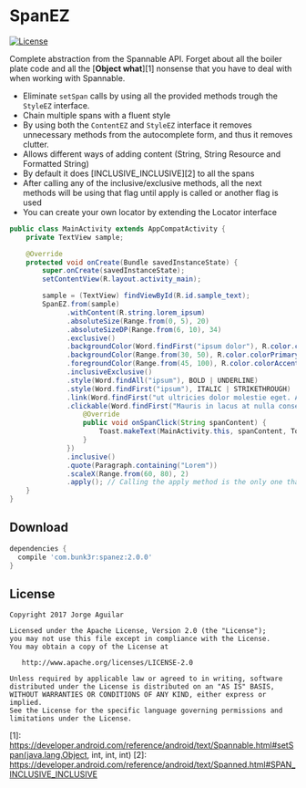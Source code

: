 SpanEZ
============
[![License](https://img.shields.io/badge/License-Apache%202.0-blue.svg)](https://github.com/yombunker/SpanEZ/blob/master/LICENSE)

Complete abstraction from the Spannable API. Forget about all the boiler plate code and all the
[**Object what**][1] nonsense that you have to deal with when working with Spannable.

 * Eliminate `setSpan` calls by using all the provided methods trough the `StyleEZ` interface.
 * Chain multiple spans with a fluent style
 * By using both the `ContentEZ` and `StyleEZ` interface it removes unnecessary methods from the autocomplete form, and thus it removes clutter.
 * Allows different ways of adding content (String, String Resource and Formatted String)
 * By default it does [INCLUSIVE_INCLUSIVE][2] to all the spans
 * After calling any of the inclusive/exclusive methods, all the next methods will be using that flag until apply is called or another flag is used
 * You can create your own locator by extending the Locator interface

```java
public class MainActivity extends AppCompatActivity {
    private TextView sample;

    @Override
    protected void onCreate(Bundle savedInstanceState) {
        super.onCreate(savedInstanceState);
        setContentView(R.layout.activity_main);

        sample = (TextView) findViewById(R.id.sample_text);
        SpanEZ.from(sample)
              .withContent(R.string.lorem_ipsum)
              .absoluteSize(Range.from(0, 5), 20)
              .absoluteSizeDP(Range.from(6, 10), 34)
              .exclusive()
              .backgroundColor(Word.findFirst("ipsum dolor"), R.color.colorPrimary)
              .backgroundColor(Range.from(30, 50), R.color.colorPrimaryDark)
              .foregroundColor(Range.from(45, 100), R.color.colorAccent)
              .inclusiveExclusive()
              .style(Word.findAll("ipsum"), BOLD | UNDERLINE)
              .style(Word.findFirst("ipsum"), ITALIC | STRIKETHROUGH)
              .link(Word.findFirst("ut ultricies dolor molestie eget. Aliquam scelerisque, elit sit amet faucibus tincidunt"), "http://www.google.com")
              .clickable(Word.findFirst("Mauris in lacus at nulla consectetur dapibus. Sed accumsan sapien nec nisi mattis pulvinar."), new OnSpanClickListener() {
                  @Override
                  public void onSpanClick(String spanContent) {
                      Toast.makeText(MainActivity.this, spanContent, Toast.LENGTH_SHORT).show();
                  }
              })
              .inclusive()
              .quote(Paragraph.containing("Lorem"))
              .scaleX(Range.from(60, 80), 2)
              .apply(); // Calling the apply method is the only one that MUST be done in UIThread
    }
}
```

Download
--------

```groovy
dependencies {
  compile 'com.bunk3r:spanez:2.0.0'
}
```

License
-------

    Copyright 2017 Jorge Aguilar

    Licensed under the Apache License, Version 2.0 (the "License");
    you may not use this file except in compliance with the License.
    You may obtain a copy of the License at

       http://www.apache.org/licenses/LICENSE-2.0

    Unless required by applicable law or agreed to in writing, software
    distributed under the License is distributed on an "AS IS" BASIS,
    WITHOUT WARRANTIES OR CONDITIONS OF ANY KIND, either express or implied.
    See the License for the specific language governing permissions and
    limitations under the License.

[1]: https://developer.android.com/reference/android/text/Spannable.html#setSpan(java.lang.Object, int, int, int)
[2]: https://developer.android.com/reference/android/text/Spanned.html#SPAN_INCLUSIVE_INCLUSIVE